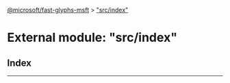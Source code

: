 [@microsoft/fast-glyphs-msft](../README.md) > ["src/index"](../modules/_src_index_.md)

# External module: "src/index"

## Index

---

